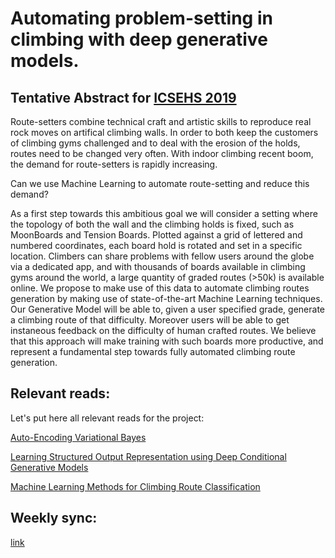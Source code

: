 # Automating problem-setting in climbing with deep generative models.

## Tentative Abstract for [ICSEHS 2019](https://waset.org/conference/2019/08/vancouver/ICSEHS/abstracts)

Route-setters combine technical craft and artistic skills to reproduce real rock moves on artifical climbing walls. 
In order to both keep the customers of climbing gyms challenged and to deal with the erosion of the holds, routes need to be changed very often. With indoor climbing recent boom, the demand for route-setters is rapidly increasing.

Can we use Machine Learning to automate route-setting and reduce this demand?

As a first step towards this ambitious goal we will consider a setting where the topology of both the wall and the climbing holds is fixed, such as MoonBoards and Tension Boards. Plotted against a grid of lettered and numbered coordinates, each board hold is rotated and set in a specific location. Climbers can share problems with fellow users around the globe via a dedicated app, and with thousands of boards available in climbing gyms around the world, a large quantity of graded routes (>50k) is available online. We propose to make use of this data to automate climbing routes generation by making use of state-of-the-art Machine Learning techniques. Our Generative Model will be able to, given a user specified grade, generate a climbing route of that difficulty. Moreover users will be able to get instaneous feedback on the difficulty of human crafted routes. We believe that this approach will make training with such boards more productive, and represent a fundamental step towards fully automated climbing route generation.

## Relevant reads: 

Let's put here all relevant reads for the project:

[Auto-Encoding Variational Bayes](https://arxiv.org/abs/1312.6114)

[Learning Structured Output Representation using Deep Conditional Generative Models](https://papers.nips.cc/paper/5775-learning-structured-output-representation-using-deep-conditional-generative-models)

[Machine Learning Methods for Climbing Route Classification](http://cs229.stanford.edu/proj2017/final-reports/5232206.pdf)

## Weekly sync:

[link](https://docs.google.com/document/d/1B3Mo1C-zYg5-EoQoLhTrRd-cdgVfflhsij1-ZslY21g/edit?usp=sharing)
